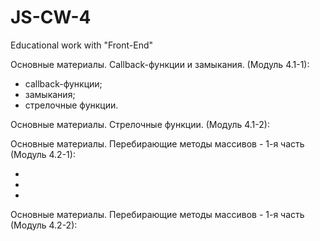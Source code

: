 # JS-CW-4

Educational work with "Front-End"

Основные материалы. Callback-функции и замыкания. (Модуль 4.1-1):

- callback-функции;
- замыкания;
- стрелочные функции.

Основные материалы. Стрелочные функции. (Модуль 4.1-2):

Основные материалы. Перебирающие методы массивов - 1-я часть (Модуль 4.2-1):

-
-
-

Основные материалы. Перебирающие методы массивов - 1-я часть (Модуль 4.2-2):
